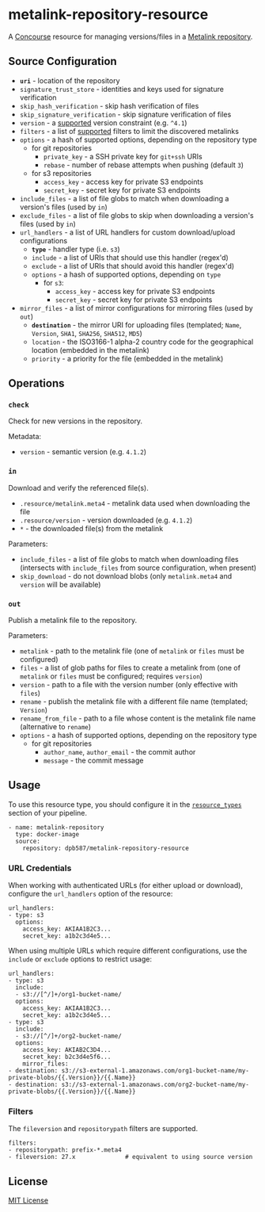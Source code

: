 # metalink-repository-resource

A [Concourse](https://concourse.ci) resource for managing versions/files in a [Metalink repository](https://github.com/dpb587/metalink/tree/master/repository#metalink-repository).


## Source Configuration

 * **`uri`** - location of the repository
 * `signature_trust_store` - identities and keys used for signature verification
 * `skip_hash_verification` - skip hash verification of files
 * `skip_signature_verification` - skip signature verification of files
 * `version` - a [supported](https://github.com/Masterminds/semver#basic-comparisons) version constraint (e.g. `^4.1`)
 * `filters` - a list of [supported](#filters) filters to limit the discovered metalinks
 * `options` - a hash of supported options, depending on the repository type
    * for git repositories
       * `private_key` - a SSH private key for `git+ssh` URIs
       * `rebase` - number of rebase attempts when pushing (default `3`)
    * for s3 repositories
       * `access_key` - access key for private S3 endpoints
       * `secret_key` - secret key for private S3 endpoints
 * `include_files` - a list of file globs to match when downloading a version's files (used by `in`)
 * `exclude_files` - a list of file globs to skip when downloading a version's files (used by `in`)
 * `url_handlers` - a list of URL handlers for custom download/upload configurations
    * **`type`** - handler type (i.e. `s3`)
    * `include` - a list of URIs that should use this handler (regex'd)
    * `exclude` - a list of URIs that should avoid this handler (regex'd)
    * `options` - a hash of supported options, depending on `type`
       * for `s3`:
          * `access_key` - access key for private S3 endpoints
          * `secret_key` - secret key for private S3 endpoints
 * `mirror_files` - a list of mirror configurations for mirroring files (used by `out`)
    * **`destination`** - the mirror URI for uploading files (templated; `Name`, `Version`, `SHA1`, `SHA256`, `SHA512`, `MD5`)
    * `location` - the ISO3166-1 alpha-2 country code for the geographical location (embedded in the metalink)
    * `priority` - a priority for the file (embedded in the metalink)


## Operations

### `check`

Check for new versions in the repository.

Metadata:

 * `version` - semantic version (e.g. `4.1.2`)


### `in`

Download and verify the referenced file(s).

 * `.resource/metalink.meta4` - metalink data used when downloading the file
 * `.resource/version` - version downloaded (e.g. `4.1.2`)
 * `*` - the downloaded file(s) from the metalink

Parameters:

 * `include_files` - a list of file globs to match when downloading files (intersects with `include_files` from source configuration, when present)
 * `skip_download` - do not download blobs (only `metalink.meta4` and `version` will be available)


### `out`

Publish a metalink file to the repository.

Parameters:

 * `metalink` - path to the metalink file (one of `metalink` or `files` must be configured)
 * `files` - a list of glob paths for files to create a metalink from (one of `metalink` or `files` must be configured; requires `version`)
 * `version` - path to a file with the version number (only effective with `files`)
 * `rename` - publish the metalink file with a different file name (templated; `Version`)
 * `rename_from_file` - path to a file whose content is the metalink file name (alternative to `rename`)
 * `options` - a hash of supported options, depending on the repository type
    * for git repositories
       * `author_name`, `author_email` - the commit author
       * `message` - the commit message


## Usage


To use this resource type, you should configure it in the [`resource_types`](https://concourse-ci.org/resource-types.html) section of your pipeline.

    - name: metalink-repository
      type: docker-image
      source:
        repository: dpb587/metalink-repository-resource


### URL Credentials

When working with authenticated URLs (for either upload or download), configure the `url_handlers` option of the resource:

    url_handlers:
    - type: s3
      options:
        access_key: AKIAA1B2C3...
        secret_key: a1b2c3d4e5...

When using multiple URLs which require different configurations, use the `include` or `exclude` options to restrict usage:

    url_handlers:
    - type: s3
      include:
      - s3://[^/]+/org1-bucket-name/
      options:
        access_key: AKIAA1B2C3...
        secret_key: a1b2c3d4e5...
    - type: s3
      include:
      - s3://[^/]+/org2-bucket-name/
      options:
        access_key: AKIAB2C3D4...
        secret_key: b2c3d4e5f6...
		mirror_files:
    - destination: s3://s3-external-1.amazonaws.com/org1-bucket-name/my-private-blobs/{{.Version}}/{{.Name}}
    - destination: s3://s3-external-1.amazonaws.com/org2-bucket-name/my-private-blobs/{{.Version}}/{{.Name}}


### Filters

The `fileversion` and `repositorypath` filters are supported.

    filters:
    - repositorypath: prefix-*.meta4
    - fileversion: 27.x              # equivalent to using source version


## License

[MIT License](LICENSE)
